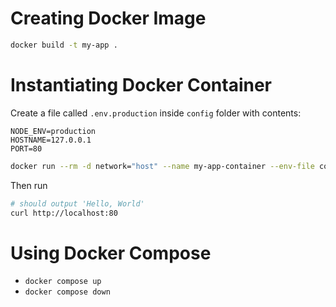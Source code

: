 # Creating Docker Image

```bash
docker build -t my-app .
```

# Instantiating Docker Container

Create a file called `.env.production` inside `config` folder with contents:

```
NODE_ENV=production
HOSTNAME=127.0.0.1
PORT=80
```

```bash
docker run --rm -d network="host" --name my-app-container --env-file config/.env.production my-app
```

Then run

```bash
# should output 'Hello, World'
curl http://localhost:80
```

# Using Docker Compose

- `docker compose up`
- `docker compose down`